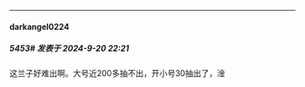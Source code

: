 ﻿
*****

####  darkangel0224  
##### 5453#       发表于 2024-9-20 22:21

这兰子好难出啊。大号近200多抽不出，开小号30抽出了，淦

